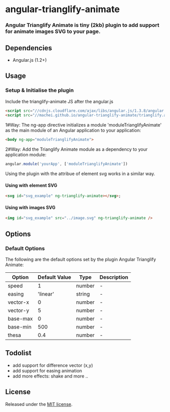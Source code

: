# angular-trianglify-animate
### Angular Trianglify Animate is tiny (2kb) plugin to add support for animate images SVG to your page.

## Dependencies
+ Angular.js (1.2+)

## Usage
### Setup & Initialise the plugin

Include the trianglify-animate JS after the angular.js
```html
<script src="//cdnjs.cloudflare.com/ajax/libs/angular.js/1.3.8/angular.min.js" type="text/javascript"></script>
<script src="//machei.github.io/angular-trianglify-animate/trianglify.animate.js" type="text/javascript"></script>
```

1#Way: The ng-app directive initializes a module 'moduleTrianglifyAnimate' as the main module of an Angular application to your application: 

```html
<body ng-app="moduleTrianglifyAnimate">
```
2#Way: Add the Trianglify Animate module as a dependency to your application module:
```js
angular.module('yourApp', ['moduleTrianglifyAnimate'])
```

Using the plugin with the attribue of element svg works in a similar way. 

#### Using with element SVG
```html
<svg id="svg_example" ng-trianglify-animate></svg>;
```

#### Using with images SVG
```html
<img id="svg_example" src="../image.svg" ng-trianglify-animate />
```
## Options

### Default Options

The following are the default options set by the plugin Angular Trianglify Animate:

Option | Default Value | Type | Description
--- | --- | --- | ---
speed | 1 | number | -
easing | 'linear' | string | -
vector-x | 0 | number | -
vector-y | 5 | number | -
base-max | 0 | number | -
base-min | 500 | number | -
thesa | 0.4 | number | -

## Todolist

+ add support for difference vector (x,y)
+ add support for easing animation
+ add more effects: shake and more ..


## License
Released under the [MIT license](http://www.opensource.org/licenses/MIT).
